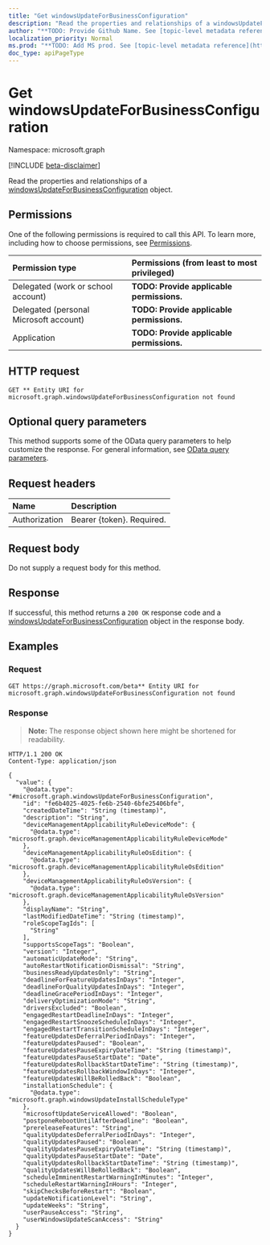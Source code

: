 ```yaml
---
title: "Get windowsUpdateForBusinessConfiguration"
description: "Read the properties and relationships of a windowsUpdateForBusinessConfiguration object."
author: "**TODO: Provide Github Name. See [topic-level metadata reference](https://msgo.azurewebsites.net/add/document/guidelines/metadata.html#topic-level-metadata)**"
localization_priority: Normal
ms.prod: "**TODO: Add MS prod. See [topic-level metadata reference](https://msgo.azurewebsites.net/add/document/guidelines/metadata.html#topic-level-metadata)**"
doc_type: apiPageType
---
```


# Get windowsUpdateForBusinessConfiguration
Namespace: microsoft.graph

[!INCLUDE [beta-disclaimer](../../includes/beta-disclaimer.md)]

Read the properties and relationships of a [windowsUpdateForBusinessConfiguration](../resources/windowsupdateforbusinessconfiguration.md) object.

## Permissions
One of the following permissions is required to call this API. To learn more, including how to choose permissions, see [Permissions](/graph/permissions-reference).

|Permission type|Permissions (from least to most privileged)|
|:---|:---|
|Delegated (work or school account)|**TODO: Provide applicable permissions.**|
|Delegated (personal Microsoft account)|**TODO: Provide applicable permissions.**|
|Application|**TODO: Provide applicable permissions.**|

## HTTP request

<!-- {
  "blockType": "ignored"
}
-->
``` http
GET ** Entity URI for microsoft.graph.windowsUpdateForBusinessConfiguration not found
```

## Optional query parameters
This method supports some of the OData query parameters to help customize the response. For general information, see [OData query parameters](/graph/query-parameters).

## Request headers
|Name|Description|
|:---|:---|
|Authorization|Bearer {token}. Required.|

## Request body
Do not supply a request body for this method.

## Response

If successful, this method returns a `200 OK` response code and a [windowsUpdateForBusinessConfiguration](../resources/windowsupdateforbusinessconfiguration.md) object in the response body.

## Examples

### Request
<!-- {
  "blockType": "request",
  "name": "get_windowsupdateforbusinessconfiguration"
}
-->
``` http
GET https://graph.microsoft.com/beta** Entity URI for microsoft.graph.windowsUpdateForBusinessConfiguration not found
```


### Response
>**Note:** The response object shown here might be shortened for readability.
<!-- {
  "blockType": "response",
  "truncated": true,
  "@odata.type": "microsoft.graph.windowsUpdateForBusinessConfiguration"
}
-->
``` http
HTTP/1.1 200 OK
Content-Type: application/json

{
  "value": {
    "@odata.type": "#microsoft.graph.windowsUpdateForBusinessConfiguration",
    "id": "fe6b4025-4025-fe6b-2540-6bfe25406bfe",
    "createdDateTime": "String (timestamp)",
    "description": "String",
    "deviceManagementApplicabilityRuleDeviceMode": {
      "@odata.type": "microsoft.graph.deviceManagementApplicabilityRuleDeviceMode"
    },
    "deviceManagementApplicabilityRuleOsEdition": {
      "@odata.type": "microsoft.graph.deviceManagementApplicabilityRuleOsEdition"
    },
    "deviceManagementApplicabilityRuleOsVersion": {
      "@odata.type": "microsoft.graph.deviceManagementApplicabilityRuleOsVersion"
    },
    "displayName": "String",
    "lastModifiedDateTime": "String (timestamp)",
    "roleScopeTagIds": [
      "String"
    ],
    "supportsScopeTags": "Boolean",
    "version": "Integer",
    "automaticUpdateMode": "String",
    "autoRestartNotificationDismissal": "String",
    "businessReadyUpdatesOnly": "String",
    "deadlineForFeatureUpdatesInDays": "Integer",
    "deadlineForQualityUpdatesInDays": "Integer",
    "deadlineGracePeriodInDays": "Integer",
    "deliveryOptimizationMode": "String",
    "driversExcluded": "Boolean",
    "engagedRestartDeadlineInDays": "Integer",
    "engagedRestartSnoozeScheduleInDays": "Integer",
    "engagedRestartTransitionScheduleInDays": "Integer",
    "featureUpdatesDeferralPeriodInDays": "Integer",
    "featureUpdatesPaused": "Boolean",
    "featureUpdatesPauseExpiryDateTime": "String (timestamp)",
    "featureUpdatesPauseStartDate": "Date",
    "featureUpdatesRollbackStartDateTime": "String (timestamp)",
    "featureUpdatesRollbackWindowInDays": "Integer",
    "featureUpdatesWillBeRolledBack": "Boolean",
    "installationSchedule": {
      "@odata.type": "microsoft.graph.windowsUpdateInstallScheduleType"
    },
    "microsoftUpdateServiceAllowed": "Boolean",
    "postponeRebootUntilAfterDeadline": "Boolean",
    "prereleaseFeatures": "String",
    "qualityUpdatesDeferralPeriodInDays": "Integer",
    "qualityUpdatesPaused": "Boolean",
    "qualityUpdatesPauseExpiryDateTime": "String (timestamp)",
    "qualityUpdatesPauseStartDate": "Date",
    "qualityUpdatesRollbackStartDateTime": "String (timestamp)",
    "qualityUpdatesWillBeRolledBack": "Boolean",
    "scheduleImminentRestartWarningInMinutes": "Integer",
    "scheduleRestartWarningInHours": "Integer",
    "skipChecksBeforeRestart": "Boolean",
    "updateNotificationLevel": "String",
    "updateWeeks": "String",
    "userPauseAccess": "String",
    "userWindowsUpdateScanAccess": "String"
  }
}
```

